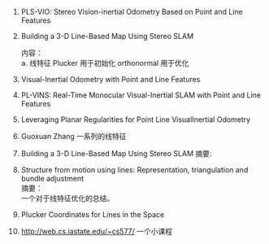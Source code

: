 <!--
 * @Author: Liu Weilong
 * @Date: 2021-01-21 16:26:32
 * @LastEditors: Liu Weilong 
 * @LastEditTime: 2021-01-31 13:14:10
 * @FilePath: /3rd-test-learning/doc/SLAM-related/line_representation_and_optimzation/paper_reading.md
 * @Description: 
-->
1. PLS-VIO: Stereo Vision-inertial Odometry Based
on Point and Line Features 

2. Building a 3-D Line-Based Map Using
Stereo SLAM<br>

    内容：<br>
    a. 线特征 Plucker 用于初始化 orthonormal 用于优化
    
3. Visual-Inertial
Odometry with Point and Line Features

4. PL-VINS: Real-Time Monocular Visual-Inertial SLAM with Point and
Line Features

5. Leveraging Planar Regularities for Point Line VisualInertial Odometry

6. Guoxuan Zhang 一系列的线特征
7. Building a 3-D Line-Based Map Using
Stereo SLAM
摘要:<br>

8. Structure from motion using lines: Representation, triangulation and bundle adjustment<br>
   摘要：<br>
   一个对于线特征优化的总结。<br>

9. Plucker Coordinates for Lines in the Space
   
10. http://web.cs.iastate.edu/~cs577/ 一个小课程
